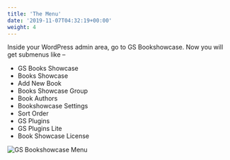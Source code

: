 ```yaml
---
title: 'The Menu'
date: '2019-11-07T04:32:19+00:00'
weight: 4
---
```


Inside your WordPress admin area, go to GS Bookshowcase. Now you will get submenus like –

- GS Books Showcase
- Books Showcase
- Add New Book
- Books Showcase Group
- Book Authors
- Bookshowcase Settings
- Sort Order
- GS Plugins
- GS Plugins Lite
- Book Showcase License

![GS Bookshowcase Menu](../images/gs_books_menu.png)